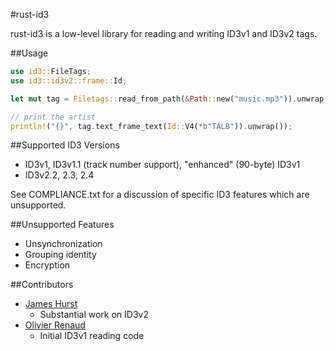 #rust-id3

rust-id3 is a low-level library for reading and writing ID3v1 and ID3v2 tags.

##Usage

```rust
use id3::FileTags;
use id3::id3v2::frame::Id;

let mut tag = Filetags::read_from_path(&Path::new("music.mp3")).unwrap();

// print the artist
println!("{}", tag.text_frame_text(Id::V4(*b"TALB")).unwrap());
```

##Supported ID3 Versions

  * ID3v1, ID3v1.1 (track number support), "enhanced" (90-byte) ID3v1
  * ID3v2.2, 2.3, 2.4

See COMPLIANCE.txt for a discussion of specific ID3 features which are unsupported.

##Unsupported Features

  * Unsynchronization
  * Grouping identity
  * Encryption

##Contributors

  * [James Hurst](https://github.com/jameshurst) 
    * Substantial work on ID3v2
  * [Olivier Renaud](https://bitbucket.org/olivren) 
    * Initial ID3v1 reading code 


